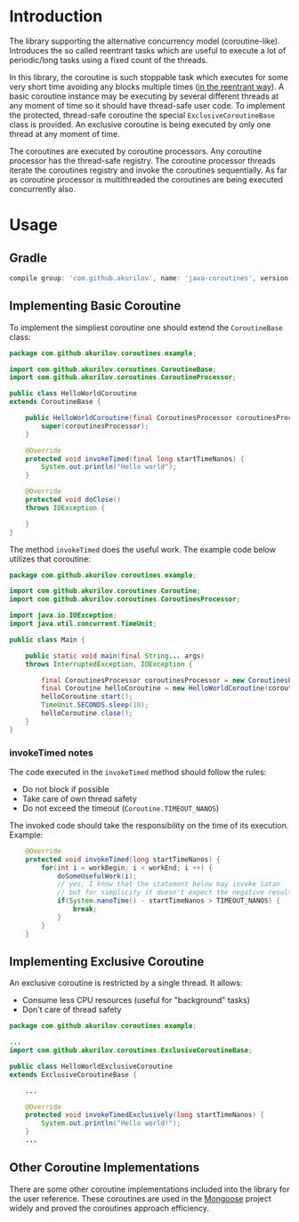 # Introduction

The library supporting the alternative concurrency model
(coroutine-like). Introduces the so called reentrant tasks which are
useful to execute a lot of periodic/long tasks using a fixed count of
the threads.

In this library, the coroutine is such stoppable task which executes
for some very short time avoiding any blocks multiple times
([in the reentrant way](https://en.wikipedia.org/wiki/Microthread)).
A basic coroutine instance may be executing by several different threads
at any moment of time so it should have thread-safe user code. To
implement the protected, thread-safe coroutine the special
`ExclusiveCoroutineBase` class is provided. An exclusive coroutine is
being executed by only one thread at any moment of time.

The coroutines are executed by coroutine processors. Any coroutine
processor has the thread-safe registry. The coroutine processor threads
iterate the coroutines registry and invoke the coroutines sequentially.
As far as coroutine processor is multithreaded the coroutines are being
executed concurrently also.

# Usage

## Gradle

```groovy
compile group: 'com.github.akurilov', name: 'java-coroutines', version: '1.1.3'
```

## Implementing Basic Coroutine

To implement the simpliest coroutine one should extend the
`CoroutineBase` class:

```java
package com.github.akurilov.coroutines.example;

import com.github.akurilov.coroutines.CoroutineBase;
import com.github.akurilov.coroutines.CoroutineProcessor;

public class HelloWorldCoroutine
extends CoroutineBase {

    public HelloWorldCoroutine(final CoroutinesProcessor coroutinesProcessor) {
        super(coroutinesProcessor);
    }

    @Override
    protected void invokeTimed(final long startTimeNanos) {
        System.out.println("Hello world");
    }

    @Override
    protected void doClose()
    throws IOException {

    }
}
```

The method `invokeTimed` does the useful work. The example code below
utilizes that coroutine:

```java
package com.github.akurilov.coroutines.example;

import com.github.akurilov.coroutines.Coroutine;
import com.github.akurilov.coroutines.CoroutinesProcessor;

import java.io.IOException;
import java.util.concurrent.TimeUnit;

public class Main {

    public static void main(final String... args)
    throws InterruptedException, IOException {

        final CoroutinesProcessor coroutinesProcessor = new CoroutinesProcessor();
        final Coroutine helloCoroutine = new HelloWorldCoroutine(coroutinesProcessor);
        helloCoroutine.start();
        TimeUnit.SECONDS.sleep(10);
        helloCoroutine.close();
    }
}
```

### invokeTimed notes

The code executed in the `invokeTimed` method should follow the rules:
* Do not block if possible
* Take care of own thread safety
* Do not exceed the timeout (`Coroutine.TIMEOUT_NANOS`)

The invoked code should take the responsibility on the time of its
execution. Example:

```java
    @Override
    protected void invokeTimed(long startTimeNanos) {
        for(int i = workBegin; i < workEnd; i ++) {
            doSomeUsefulWork(i);
            // yes, I know that the statement below may invoke Satan
            // but for simplicity it doesn't expect the negative result
            if(System.nanoTime() - startTimeNanos > TIMEOUT_NANOS) {
                break;
            }
        }
    }
```

## Implementing Exclusive Coroutine

An exclusive coroutine is restricted by a single thread. It allows:
* Consume less CPU resources (useful for "background" tasks)
* Don't care of thread safety

```java
package com.github.akurilov.coroutines.example;

...
import com.github.akurilov.coroutines.ExclusiveCoroutineBase;

public class HelloWorldExclusiveCoroutine
extends ExclusiveCoroutineBase {

    ...

    @Override
    protected void invokeTimedExclusively(long startTimeNanos) {
        System.out.println("Hello world!");
    }
    ...
```

## Other Coroutine Implementations

There are some other coroutine implementations included into the library
 for the user reference. These coroutines are used in the
[Mongoose](https://github.com/emc-mongoose/mongoose) project widely
and proved the coroutines approach efficiency.
